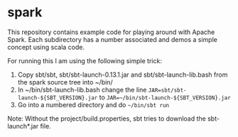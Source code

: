 spark
=====

This repository contains example code for playing around with Apache Spark.
Each subdirectory has a number associated and demos a simple concept using
scala code.

For running this I am using the following simple trick:

1. Copy sbt/sbt, sbt/sbt-launch-0.13.1.jar and sbt/sbt-launch-lib.bash
   from the spark source tree into ~/bin/
2. In ~/bin/sbt-launch-lib.bash change the line
   `JAR=sbt/sbt-launch-${SBT_VERSION}.jar`
   to
   `JAR=~/bin/sbt-launch-${SBT_VERSION}.jar`
3. Go into a numbered directory and do `~/bin/sbt run`

Note: Without the project/build.properties, sbt tries to download the
sbt-launch\*.jar file.
